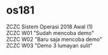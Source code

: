 # os181
ZCZC Sistem Operasi 2018 Awal (1)
<br>
ZCZC W01 "Sudah mencoba demo"
<br>
ZCZC W02 "Baru saja mencoba demo"
<br>
ZCZC W03 "Demo 3 lumayan sulit"

